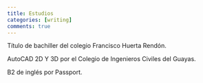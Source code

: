 ```yaml
---
title: Estudios
categories: [writing]
comments: true
---
```


Título de bachiller del colegio Francisco Huerta Rendón.


AutoCAD 2D Y 3D por el Colegio de Ingenieros Civiles del Guayas.


B2 de inglés por Passport.
